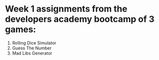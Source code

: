 # Week 1 assignments from the developers academy bootcamp of 3 games:
1. Rolling Dice Simulator
2. Guess The Number
3. Mad Libs Generator
